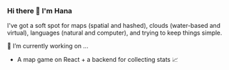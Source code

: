### Hi there 👋 I'm Hana

I've got a soft spot for maps (spatial and hashed), clouds (water-based and virtual), languages (natural and computer), and trying to keep things simple. 

🔭 I’m currently working on ...

- A map game on React + a backend for collecting stats 📈

<!--
**hgkald/hgkald** is a ✨ _special_ ✨ repository because its `README.md` (this file) appears on your GitHub profile.

Here are some ideas to get you started:

- 🔭 I’m currently working on ...
- 🌱 I’m currently learning ...
- 👯 I’m looking to collaborate on ...
- 🤔 I’m looking for help with ...
- 💬 Ask me about ...
- 📫 How to reach me: ...
- 😄 Pronouns: ...
- ⚡ Fun fact: ...
-->
